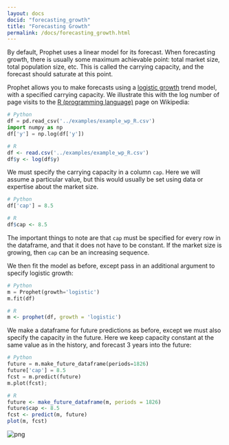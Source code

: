 ```yaml
---
layout: docs
docid: "forecasting_growth"
title: "Forecasting Growth"
permalink: /docs/forecasting_growth.html
---
```

By default, Prophet uses a linear model for its forecast. When forecasting growth, there is usually some maximum achievable point: total market size, total population size, etc. This is called the carrying capacity, and the forecast should saturate at this point.

Prophet allows you to make forecasts using a [logistic growth](https://en.wikipedia.org/wiki/Logistic_function) trend model, with a specified carrying capacity. We illustrate this with the log number of page visits to the [R (programming language)](https://en.wikipedia.org/wiki/R_%28programming_language%29) page on Wikipedia:

```python
# Python
df = pd.read_csv('../examples/example_wp_R.csv')
import numpy as np
df['y'] = np.log(df['y'])
```
```R
# R
df <- read.csv('../examples/example_wp_R.csv')
df$y <- log(df$y)
```
We must specify the carrying capacity in a column `cap`. Here we will assume a particular value, but this would usually be set using data or expertise about the market size.

```python
# Python
df['cap'] = 8.5
```
```R
# R
df$cap <- 8.5
```
The important things to note are that `cap` must be specified for every row in the dataframe, and that it does not have to be constant. If the market size is growing, then `cap` can be an increasing sequence.

We then fit the model as before, except pass in an additional argument to specify logistic growth:

```python
# Python
m = Prophet(growth='logistic')
m.fit(df)
```
```R
# R
m <- prophet(df, growth = 'logistic')
```
We make a dataframe for future predictions as before, except we must also specify the capacity in the future. Here we keep capacity constant at the same value as in the history, and forecast 3 years into the future:

```python
# Python
future = m.make_future_dataframe(periods=1826)
future['cap'] = 8.5
fcst = m.predict(future)
m.plot(fcst);
```
```R
# R
future <- make_future_dataframe(m, periods = 1826)
future$cap <- 8.5
fcst <- predict(m, future)
plot(m, fcst)
```
 
![png](/prophet/static/forecasting_growth_files/forecasting_growth_13_0.png) 

